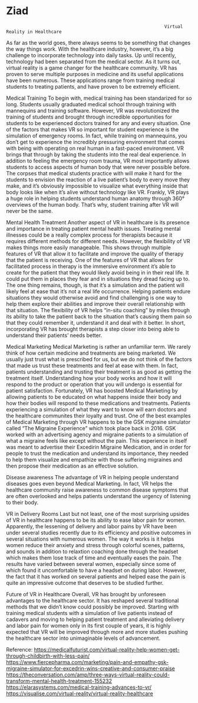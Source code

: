# Ziad
                                                                Virtual Reality in Healthcare

As far as the world goes, there always seems to be something that changes the way things work. With the healthcare industry, however, it’s a big challenge to incorporate technology into daily tasks. Up until recently, technology had been separated from the medical sector. As it turns out, virtual reality is a game changer for the healthcare community. VR has proven to serve multiple purposes in medicine and its useful applications have been numerous. These applications range from training medical students to treating patients, and have proven to be extremely efficient.
 
 Medical Training 
To begin with, medical training has been standarized for so long. Students usually graduated medical school through training with mannequins and training software. However, VR was revolutionized the training of students and brought through incredible opportunities for students to be experienced doctors trained for any and every situation. One of the factors that makes VR so important for student experience is the simulation of emergency rooms. In fact, while training on mannequins, you don’t get to experience the incredibly pressuring environment that comes with being with operating on real human in a fast-paced environment. VR brings that through by taking the students into the real deal experience. In addition to feeling the emergency room trauma, VR most importantly allows students to access aspects of human body that were never possible before. The corpses that medical students practice with will make it hard for the students to envision the reaction of a live patient’s body to every move they make, and it’s obviously impossible to visualize what everything inside that body looks like when it’s alive without technology like VR. Frankly, VR plays a huge role in helping students understand human anatomy through 360° overviews of the human body. That’s why, student training after VR will never be the same.
 
 
 Mental Health Treatment
Another aspect of VR in healthcare is its presence and importance in treating patient mental health issues. Treating mental illnesses could be a really complex process for therapists because it requires different methods for different needs. However, the flexibility of VR makes things more easily manageable. This shows through multiple features of VR that allow it to facilitate and improve the quality of therapy that the patient is receiving. One of the features of VR that allows for facilitated process in therapy is the immersive environment it’s able to create for the patient that they would likely avoid being in in their real life.  It could put them in places they fear and in situations they dread facing up to. The one thing remains, though, is that it’s a simulation and the patient will likely feel at ease that it’s not a real life occurrence. Helping patients endure situations they would otherwise avoid and find challenging is one way to help them explore their abilities and improve their overall relationship with that situation. The flexibility of VR helps “in-situ coaching” by miles through its ability to take the patient back to the situation that’s causing them pain so that they could remember it, understand it and deal with it better. In short, incorporating VR has brought therapists a step closer into being able to understand their patients’ needs better.
 
 
 Medical Marketing
Medical Marketing is rather an unfamiliar term. We rarely think of how certain medicine and treatments are being marketed. We usually just trust what is prescribed for us, but we do not think of the factors that made us trust these treatments and feel at ease with them. In fact, patients understanding and trusting their treatment is as good as getting the treatment itself. Understanding how your body works and how it will respond to the product or operation that you will undergo is essential for patient satisfaction. Fortunately, VR has boosted Medical Marketing by allowing patients to be educated on what happens inside their body and how their bodies will respond to these medications and treatments. Patients experiencing a simulation of what they want to know will earn doctors and the healthcare communites their loyalty and trust.
One of the best examples of Medical Marketing through VR happens to be the GSK migraine simulator called “The Migraine Experience” which took place back in 2016. GSK worked with an advertising agency and migraine patients to a simulation of what a migraine feels like except without the pain. This experience in itself was meant to advertise their Excedirin Migraine Medication, and in order for people to trust the medication and understand its importance, they needed to help them visualize and empathize with those suffering migraines and then propose their medication as an effective solution.
 
 Disease awareness
The advantage of VR in helping people understand diseases goes even beyond Medical Marketing. In fact, VR helps the healthcare community raise awareness to common disease symptoms that are often overlooked and helps patients understand the urgency of listening to their body.
 
 VR in Delivery Rooms
Last but not least, one of the most surprising upsides of VR in healthcare happens to be its ability to ease labor pain for women. Apparently, the lessening of delivery and labor pains by VR have been under several studies recently due to its efficiency and positive outcomes in several situations with numerous women. The way it works is it helps women reduce their anxiety and stress through colorful scenes, patterns, and sounds in addition to relaxtion coaching done through the headset which makes them lose track of time and eventually eases the pain. The results have varied between several women, especially since some of which found it uncomfortable to have a headset on during labor. However, the fact that it has worked on several patients and helped ease the pain is quite an impressive outcome that deserves to be studied further.

 Future of VR in Healthcare
Overall, VR has brought by unforeseen advantages to the healthcare sector. It has reshaped several traditional methods that we didn’t know could possibly be improved. Starting with training medical students with a simulation of live patients instead of cadavers and moving to helping patient treatment and alleviating delivery and labor pain for women only in its first couple of years, it is highly expected that VR will be improved through more and more studies pushing the healthcare sector into unimaginable levels of advancement.
 
Reference:
https://medicalfuturist.com/virtual-reality-help-women-get-through-childbirth-with-less-pain/
https://www.fiercepharma.com/marketing/pain-and-empathy-gsk-migraine-simulator-for-excedrin-wins-creative-and-consumer-praise
https://theconversation.com/amp/three-ways-virtual-reality-could-transform-mental-health-treatment-155232
https://elarasystems.com/medical-training-advances-to-vr/
https://visualise.com/virtual-reality/virtual-reality-healthcare
